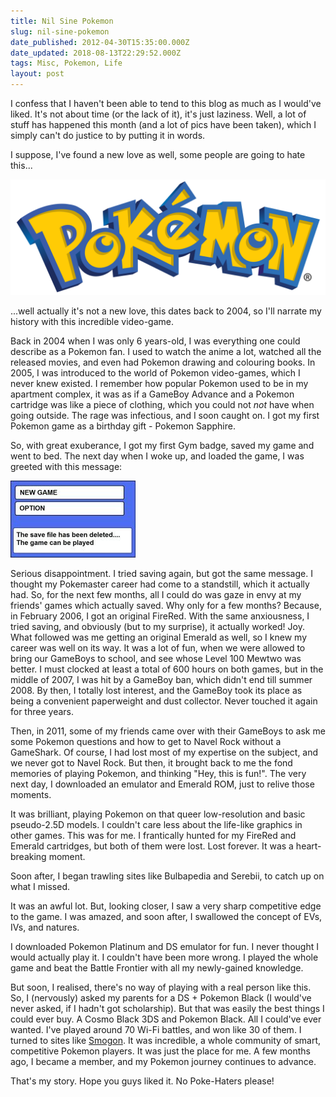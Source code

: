 ```yaml
---
title: Nil Sine Pokemon
slug: nil-sine-pokemon
date_published: 2012-04-30T15:35:00.000Z
date_updated: 2018-08-13T22:29:52.000Z
tags: Misc, Pokemon, Life
layout: post
---
```


I confess that I haven\'t been able to tend to this blog as much as I would\'ve liked. It\'s not about time (or the lack of it), it\'s just laziness. Well, a lot of stuff has happened this month (and a lot of pics have been taken), which I simply can\'t do justice to by putting it in words.

I suppose, I\'ve found a new love as well, some people are going to hate this...

![Pokemon-PNG-Pic](/content/images/2018/08/Pokemon-PNG-Pic.png)

...well actually it\'s not a new love, this dates back to 2004, so I\'ll narrate my history with this incredible video-game.

Back in 2004 when I was only 6 years-old, I was everything one could describe as a Pokemon fan. I used to watch the anime a lot, watched all the released movies, and even had Pokemon drawing and colouring books. In 2005, I was introduced to the world of Pokemon video-games, which I never knew existed. I remember how popular Pokemon used to be in my apartment complex, it was as if a GameBoy Advance and a Pokemon cartridge was like a piece of clothing, which you could not *not* have when going outside. The rage was infectious, and I soon caught on. I got my first Pokemon game as a birthday gift - Pokemon Sapphire.

So, with great exuberance, I got my first Gym badge, saved my game and went to bed. The next day when I woke up, and loaded the game, I was greeted with this message:

![deleted-file](/content/images/2018/08/deleted-file.jpg)

Serious disappointment. I tried saving again, but got the same message. I thought my Pokemaster career had come to a standstill, which it actually had. So, for the next few months, all I could do was gaze in envy at my friends\' games which actually saved. Why only for a few months? Because, in February 2006, I got an original FireRed. With the same anxiousness, I tried saving, and obviously (but to my surprise), it actually worked! Joy. What followed was me getting an original Emerald as well, so I knew my career was well on its way. It was a lot of fun, when we were allowed to bring our GameBoys to school, and see whose Level 100 Mewtwo was better. I must clocked at least a total of 600 hours on both games, but in the middle of 2007, I was hit by a GameBoy ban, which didn\'t end till summer 2008. By then, I totally lost interest, and the GameBoy took its place as being a convenient paperweight and dust collector. Never touched it again for three years.

Then, in 2011, some of my friends came over with their GameBoys to ask me some Pokemon questions and how to get to Navel Rock without a GameShark. Of course, I had lost most of my expertise on the subject, and we never got to Navel Rock. But then, it brought back to me the fond memories of playing Pokemon, and thinking "Hey, this is fun!". The very next day, I downloaded an emulator and Emerald ROM, just to relive those moments.

It was brilliant, playing Pokemon on that queer low-resolution and basic pseudo-2.5D models. I couldn\'t care less about the life-like graphics in other games. This was for me. I frantically hunted for my FireRed and Emerald cartridges, but both of them were lost. Lost forever. It was a heart-breaking moment.

Soon after, I began trawling sites like Bulbapedia and Serebii, to catch up on what I missed.

It was an awful lot. But, looking closer, I saw a very sharp competitive edge to the game. I was amazed, and soon after, I swallowed the concept of EVs, IVs, and natures.

I downloaded Pokemon Platinum and DS emulator for fun. I never thought I would actually play it. I couldn\'t have been more wrong. I played the whole game and beat the Battle Frontier with all my newly-gained knowledge.

But soon, I realised, there\'s no way of playing with a real person like this. So, I (nervously) asked my parents for a DS + Pokemon Black (I would\'ve never asked, if I hadn\'t got scholarship). But that was easily the best things I could ever buy. A Cosmo Black 3DS and Pokemon Black. All I could\'ve ever wanted. I\'ve played around 70 Wi-Fi battles, and won like 30 of them. I turned to sites like [Smogon](http://smogon.com/). It was incredible, a whole community of smart, competitive Pokemon players. It was just the place for me. A few months ago, I became a member, and my Pokemon journey continues to advance.

That\'s my story. Hope you guys liked it. No Poke-Haters please!

